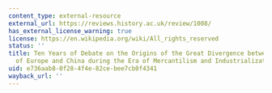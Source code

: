 ```yaml
---
content_type: external-resource
external_url: https://reviews.history.ac.uk/review/1008/
has_external_license_warning: true
license: https://en.wikipedia.org/wiki/All_rights_reserved
status: ''
title: Ten Years of Debate on the Origins of the Great Divergence between the Economies
  of Europe and China during the Era of Mercantilism and Industrialization
uid: e736aab8-0f28-4f4e-82ce-bee7cb0f4341
wayback_url: ''
---
```

